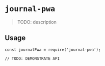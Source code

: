 # `journal-pwa`

> TODO: description

## Usage

```
const journalPwa = require('journal-pwa');

// TODO: DEMONSTRATE API
```
